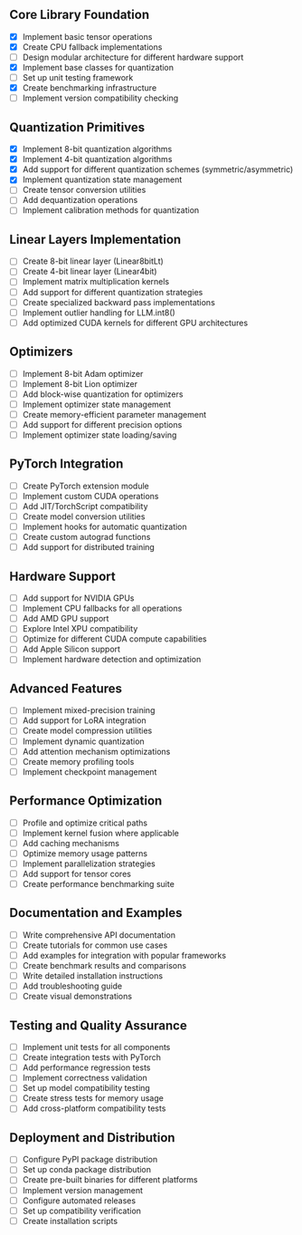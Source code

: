 ## Core Library Foundation
- [X] Implement basic tensor operations
- [X] Create CPU fallback implementations
- [ ] Design modular architecture for different hardware support
- [X] Implement base classes for quantization
- [ ] Set up unit testing framework
- [X] Create benchmarking infrastructure
- [ ] Implement version compatibility checking

## Quantization Primitives
- [X] Implement 8-bit quantization algorithms
- [X] Implement 4-bit quantization algorithms
- [X] Add support for different quantization schemes (symmetric/asymmetric)
- [X] Implement quantization state management
- [ ] Create tensor conversion utilities
- [ ] Add dequantization operations
- [ ] Implement calibration methods for quantization

## Linear Layers Implementation
- [ ] Create 8-bit linear layer (Linear8bitLt)
- [ ] Create 4-bit linear layer (Linear4bit)
- [ ] Implement matrix multiplication kernels
- [ ] Add support for different quantization strategies
- [ ] Create specialized backward pass implementations
- [ ] Implement outlier handling for LLM.int8()
- [ ] Add optimized CUDA kernels for different GPU architectures

## Optimizers
- [ ] Implement 8-bit Adam optimizer
- [ ] Implement 8-bit Lion optimizer
- [ ] Add block-wise quantization for optimizers
- [ ] Implement optimizer state management
- [ ] Create memory-efficient parameter management
- [ ] Add support for different precision options
- [ ] Implement optimizer state loading/saving

## PyTorch Integration
- [ ] Create PyTorch extension module
- [ ] Implement custom CUDA operations
- [ ] Add JIT/TorchScript compatibility
- [ ] Create model conversion utilities
- [ ] Implement hooks for automatic quantization
- [ ] Create custom autograd functions
- [ ] Add support for distributed training

## Hardware Support
- [ ] Add support for NVIDIA GPUs
- [ ] Implement CPU fallbacks for all operations
- [ ] Add AMD GPU support
- [ ] Explore Intel XPU compatibility
- [ ] Optimize for different CUDA compute capabilities
- [ ] Add Apple Silicon support
- [ ] Implement hardware detection and optimization

## Advanced Features
- [ ] Implement mixed-precision training
- [ ] Add support for LoRA integration
- [ ] Create model compression utilities
- [ ] Implement dynamic quantization
- [ ] Add attention mechanism optimizations
- [ ] Create memory profiling tools
- [ ] Implement checkpoint management

## Performance Optimization
- [ ] Profile and optimize critical paths
- [ ] Implement kernel fusion where applicable
- [ ] Add caching mechanisms
- [ ] Optimize memory usage patterns
- [ ] Implement parallelization strategies
- [ ] Add support for tensor cores
- [ ] Create performance benchmarking suite

## Documentation and Examples
- [ ] Write comprehensive API documentation
- [ ] Create tutorials for common use cases
- [ ] Add examples for integration with popular frameworks
- [ ] Create benchmark results and comparisons
- [ ] Write detailed installation instructions
- [ ] Add troubleshooting guide
- [ ] Create visual demonstrations

## Testing and Quality Assurance
- [ ] Implement unit tests for all components
- [ ] Create integration tests with PyTorch
- [ ] Add performance regression tests
- [ ] Implement correctness validation
- [ ] Set up model compatibility testing
- [ ] Create stress tests for memory usage
- [ ] Add cross-platform compatibility tests

## Deployment and Distribution
- [ ] Configure PyPI package distribution
- [ ] Set up conda package distribution
- [ ] Create pre-built binaries for different platforms
- [ ] Implement version management
- [ ] Configure automated releases
- [ ] Set up compatibility verification
- [ ] Create installation scripts 
